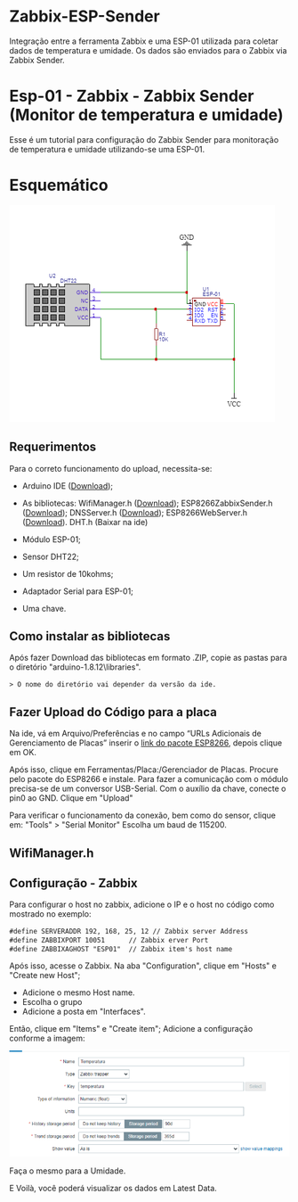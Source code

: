 # Zabbix-ESP-Sender
Integração entre a ferramenta Zabbix e uma ESP-01 utilizada para coletar dados de temperatura e umidade. Os dados são enviados para o Zabbix via Zabbix Sender.

# Esp-01 - Zabbix - Zabbix Sender (Monitor de temperatura e umidade)

Esse é um tutorial para configuração do Zabbix Sender para monitoração de temperatura e umidade utilizando-se uma ESP-01.


# Esquemático

![](esq.png)

## Requerimentos

Para o correto funcionamento do upload, necessita-se:

 - Arduino IDE  ([Download](https://www.arduino.cc/en/main/software));
 - As bibliotecas:
 WifiManager.h ([Download](https://github.com/tzapu/WiFiManager));
 ESP8266ZabbixSender.h ([Download](https://github.com/zaphodus/ESP8266ZabbixSender));
 DNSServer.h ([Download](https://github.com/esp8266/Arduino/tree/master/libraries/DNSServer));
 ESP8266WebServer.h ([Download](https://github.com/esp8266/Arduino/blob/master/libraries/ESP8266WebServer/src/ESP8266WebServer.h)).
 DHT.h (Baixar na ide)
 
 - Módulo ESP-01;
 - Sensor DHT22;
 - Um resistor de 10kohms;
 - Adaptador Serial para ESP-01;
 - Uma chave.


## Como instalar as bibliotecas

Após fazer Download das bibliotecas em formato .ZIP, copie as pastas para o diretório "arduino-1.8.12\libraries".

	> O nome do diretório vai depender da versão da ide.

## Fazer Upload do Código para a placa

Na ide, vá em Arquivo/Preferências e no campo “URLs Adicionais de Gerenciamento de Placas” inserir o [link do pacote ESP8266](http://arduino.esp8266.com/stable/package_esp8266com_index.json), depois clique em OK. 

Após isso, clique em Ferramentas/Placa:/Gerenciador de Placas. Procure pelo pacote do ESP8266 e instale.
Para fazer a comunicação com o módulo precisa-se de um conversor USB-Serial. Com o auxílio da chave, conecte o pin0 ao GND.
Clique em "Upload"

Para verificar o funcionamento da conexão, bem como do sensor, clique em:
"Tools" > "Serial Monitor"
Escolha um baud de 115200.

## WifiManager.h


## Configuração - Zabbix

Para configurar o host no zabbix, adicione o IP e o host no código como mostrado no exemplo:
```
#define SERVERADDR 192, 168, 25, 12 // Zabbix server Address
#define ZABBIXPORT 10051      // Zabbix erver Port
#define ZABBIXAGHOST "ESP01"  // Zabbix item's host name
```

Após isso, acesse o Zabbix. Na aba "Configuration", clique em "Hosts" e "Create new Host";

- Adicione o mesmo Host name.
- Escolha o grupo 
- Adicione a posta em "Interfaces".

Então, clique em "Items" e "Create item";
Adicione a configuração conforme a imagem:

![](capturar.png)

Faça o mesmo para a Umidade.

E Voilà, você poderá visualizar os dados em Latest Data.
